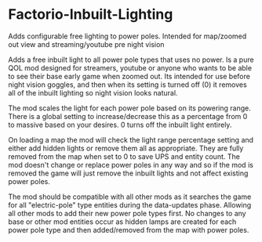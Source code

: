 # Factorio-Inbuilt-Lighting
Adds configurable free lighting to power poles. Intended for map/zoomed out view and streaming/youtube pre night vision



Adds a free inbuilt light to all power pole types that uses no power. Is a pure QOL mod designed for streamers, youtube or anyone who wants to be able to see their base early game when zoomed out. Its intended for use before night vision goggles, and then when its setting is turned off (0) it removes all of the inbuilt lighting so night vision looks natural.

The mod scales the light for each power pole based on its powering range. There is a global setting to increase/decrease this as a percentage from 0 to massive based on your desires. 0 turns off the inbuilt light entirely.

On loading a map the mod will check the light range percentage setting and either add hidden lights or remove them all as appropriate. They are fully removed from the map when set to 0 to save UPS and entity count.
The mod doesn't change or replace power poles in any way and so if the mod is removed the game will just remove the inbuilt lights and not affect existing power poles.

The mod should be compatible with all other mods as it searches the game for all "electric-pole" type entities during the data-updates phase. Allowing all other mods to add their new power pole types first. No changes to any base or other mod entities occur as hidden lamps are created for each power pole type and then added/removed from the map with power poles.

